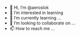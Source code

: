 - 👋 Hi, I’m @aeroslok
- 👀 I’m interested in learning
- 🌱 I’m currently learning ...
- 💞️ I’m looking to collaborate on ...
- 📫 How to reach me ...

<!---
aeroslok/aeroslok is a ✨ special ✨ repository because its `README.md` (this file) appears on your GitHub profile.
You can click the Preview link to take a look at your changes.
--->
